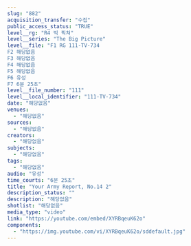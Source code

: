 ```yaml
---
slug: "882"
acquisition_transfer: "수집"
public_access_status: "TRUE"
level__rg: "R4 빅 픽쳐"
level__series: "The Big Picture"
level__file: "F1 RG 111-TV-734
F2 해당없음
F3 해당없음
F4 해당없음
F5 해당없음
F6 유성
F7 6분 25초"
level__file_number: "111"
level__local_identifier: "111-TV-734"
date: "해당없음"
venues: 
  - "해당없음"
sources: 
  - "해당없음"
creators: 
  - "해당없음"
subjects: 
  - "해당없음"
tags: 
  - "해당없음"
audio: "유성"
time_courts: "6분 25초"
title: "Your Army Report, No.14 2"
description_status: ""
description: "해당없음"
shotlist: "해당없음"
media_type: "video"
link: "https://youtube.com/embed/XYRBqeuK62o"
components: 
  - "https://img.youtube.com/vi/XYRBqeuK62o/sddefault.jpg"
---
```

